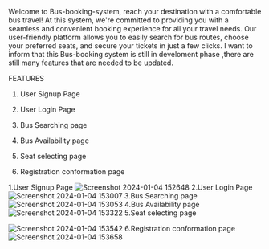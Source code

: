 

Welcome to Bus-booking-system, reach your  destination with a comfortable bus travel! At this system, we're committed to providing you with a seamless and convenient booking experience for all your travel needs.
Our user-friendly platform allows you to easily search for bus routes, choose your preferred seats, and secure your tickets in just a few clicks. I want to inform that this Bus-booking system is still in develoment phase
,there are still many features that are needed to be updated.

FEATURES

1. User Signup Page

2. User Login Page

3. Bus Searching page

4. Bus Availability page

5. Seat selecting page

6. Registration conformation page

1.User Signup Page
![Screenshot 2024-01-04 152648](https://github.com/swettha1277/BOOKING-SYSTEM/assets/153355744/60abeb00-a903-47a8-9217-8eab143d768c)
2.User Login Page
![Screenshot 2024-01-04 153007](https://github.com/swettha1277/BOOKING-SYSTEM/assets/153355744/fb17b59e-7e00-4987-b69d-1872e0875382)
3.Bus Searching page
![Screenshot 2024-01-04 153053](https://github.com/swettha1277/BOOKING-SYSTEM/assets/153355744/4fe73f14-2359-4ad8-8e98-cb6f5100730d)
4.Bus Availability page
![Screenshot 2024-01-04 153322](https://github.com/swettha1277/BOOKING-SYSTEM/assets/153355744/7033ec9b-a9a9-41bb-94b2-bae62bf0267c)
5.Seat selecting page

![Screenshot 2024-01-04 153542](https://github.com/swettha1277/BOOKING-SYSTEM/assets/153355744/6e21b1bb-c9e8-46d0-856b-4b6025409875)
6.Registration conformation page
![Screenshot 2024-01-04 153658](https://github.com/swettha1277/BOOKING-SYSTEM/assets/153355744/0ddd6d1d-ada5-4a71-af64-8a6da528a2d4)
